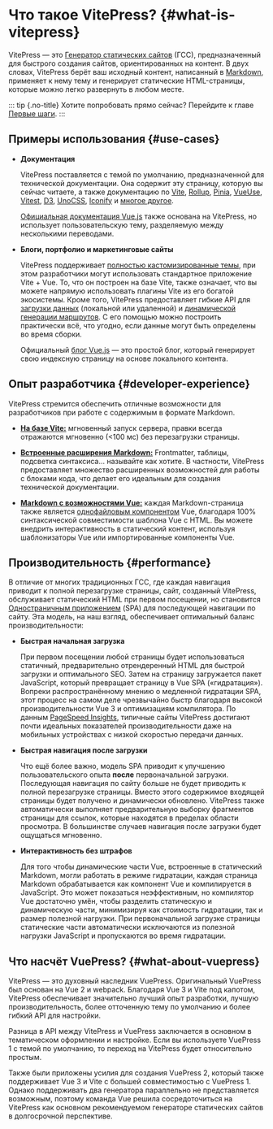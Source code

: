 # Что такое VitePress? {#what-is-vitepress}

VitePress — это [Генератор статических сайтов](https://en.wikipedia.org/wiki/Static_site_generator) (ГСС), предназначенный для быстрого создания сайтов, ориентированных на контент. В двух словах, VitePress берёт ваш исходный контент, написанный в [Markdown](https://ru.wikipedia.org/wiki/Markdown), применяет к нему тему и генерирует статические HTML-страницы, которые можно легко развернуть в любом месте.

::: tip {.no-title}
Хотите попробовать прямо сейчас? Перейдите к главе [Первые шаги](./getting-started).
:::

## Примеры использования {#use-cases}

- **Документация**

  VitePress поставляется с темой по умолчанию, предназначенной для технической документации. Она содержит эту страницу, которую вы сейчас читаете, а также документацию по [Vite](https://vitejs.dev/), [Rollup](https://rollupjs.org/), [Pinia](https://pinia.vuejs.org/), [VueUse](https://vueuse.org/), [Vitest](https://vitest.dev/), [D3](https://d3js.org/), [UnoCSS](https://unocss.dev/), [Iconify](https://iconify.design/) и [многое другое](https://github.com/search?q=/"vitepress":+/+language:json&type=code).

  [Официальная документация Vue.js](https://vuejs.org/) также основана на VitePress, но использует пользовательскую тему, разделяемую между несколькими переводами.

- **Блоги, портфолио и маркетинговые сайты**

  VitePress поддерживает [полностью кастомизированные темы](./custom-theme), при этом разработчики могут использовать стандартное приложение Vite + Vue. То, что он построен на базе Vite, также означает, что вы можете напрямую использовать плагины Vite из его богатой экосистемы. Кроме того, VitePress предоставляет гибкие API для [загрузки данных](./data-loading) (локальной или удаленной) и [динамической генерации маршрутов](./routing#dynamic-routes). С его помощью можно построить практически всё, что угодно, если данные могут быть определены во время сборки.

  Официальный [блог Vue.js](https://blog.vuejs.org/) — это простой блог, который генерирует свою индексную страницу на основе локального контента.

## Опыт разработчика {#developer-experience}

VitePress стремится обеспечить отличные возможности для разработчиков при работе с содержимым в формате Markdown.

- **[На базе Vite:](https://vitejs.dev/)** мгновенный запуск сервера, правки всегда отражаются мгновенно (<100 мс) без перезагрузки страницы.

- **[Встроенные расширения Markdown:](./markdown)** Frontmatter, таблицы, подсветка синтаксиса... называйте как хотите. В частности, VitePress предоставляет множество расширенных возможностей для работы с блоками кода, что делает его идеальным для создания технической документации.

- **[Markdown с возможностями Vue:](./using-vue)** каждая Markdown-страница также является [однофайловым компонентом](https://ru.vuejs.org/guide/scaling-up/sfc.html) Vue, благодаря 100% синтаксической совместимости шаблона Vue с HTML. Вы можете внедрить интерактивность в статический контент, используя шаблонизаторы Vue или импортированные компоненты Vue.

## Производительность {#performance}

В отличие от многих традиционных ГСС, где каждая навигация приводит к полной перезагрузке страницы, сайт, созданный VitePress, обслуживает статический HTML при первом посещении, но становится [Одностраничным приложением](https://ru.wikipedia.org/wiki/%D0%9E%D0%B4%D0%BD%D0%BE%D1%81%D1%82%D1%80%D0%B0%D0%BD%D0%B8%D1%87%D0%BD%D0%BE%D0%B5_%D0%BF%D1%80%D0%B8%D0%BB%D0%BE%D0%B6%D0%B5%D0%BD%D0%B8%D0%B5) (SPA) для последующей навигации по сайту. Эта модель, на наш взгляд, обеспечивает оптимальный баланс производительности:

- **Быстрая начальная загрузка**

  При первом посещении любой страницы будет использоваться статичный, предварительно отрендеренный HTML для быстрой загрузки и оптимального SEO. Затем на страницу загружается пакет JavaScript, который превращает страницу в Vue SPA («гидратация»). Вопреки распространённому мнению о медленной гидратации SPA, этот процесс на самом деле чрезвычайно быстр благодаря высокой производительности Vue 3 и оптимизациям компилятора. По данным [PageSpeed Insights](https://pagespeed.web.dev/report?url=https%3A%2F%2Fvitepress.dev%2F), типичные сайты VitePress достигают почти идеальных показателей производительности даже на мобильных устройствах с низкой скоростью передачи данных.

- **Быстрая навигация после загрузки**

  Что ещё более важно, модель SPA приводит к улучшению пользовательского опыта **после** первоначальной загрузки. Последующая навигация по сайту больше не будет приводить к полной перезагрузке страницы. Вместо этого содержимое входящей страницы будет получено и динамически обновлено. VitePress также автоматически выполняет предварительную выборку фрагментов страницы для ссылок, которые находятся в пределах области просмотра. В большинстве случаев навигация после загрузки будет ощущаться мгновенно.

- **Интерактивность без штрафов**

  Для того чтобы динамические части Vue, встроенные в статический Markdown, могли работать в режиме гидратации, каждая страница Markdown обрабатывается как компонент Vue и компилируется в JavaScript. Это может показаться неэффективным, но компилятор Vue достаточно умён, чтобы разделить статическую и динамическую части, минимизируя как стоимость гидратации, так и размер полезной нагрузки. При первоначальной загрузке страницы статические части автоматически исключаются из полезной нагрузки JavaScript и пропускаются во время гидратации.

## Что насчёт VuePress? {#what-about-vuepress}

VitePress — это духовный наследник VuePress. Оригинальный VuePress был основан на Vue 2 и webpack. Благодаря Vue 3 и Vite под капотом, VitePress обеспечивает значительно лучший опыт разработки, лучшую производительность, более отточенную тему по умолчанию и более гибкий API для настройки.

Разница в API между VitePress и VuePress заключается в основном в тематическом оформлении и настройке. Если вы используете VuePress 1 с темой по умолчанию, то переход на VitePress будет относительно простым.

Также были приложены усилия для создания VuePress 2, который также поддерживает Vue 3 и Vite с большей совместимостью с VuePress 1. Однако поддерживать два генератора параллельно не представляется возможным, поэтому команда Vue решила сосредоточиться на VitePress как основном рекомендуемом генераторе статических сайтов в долгосрочной перспективе.
